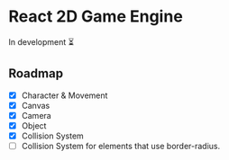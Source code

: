 # React 2D Game Engine
In development ⏳

## Roadmap
- [x] Character & Movement
- [x] Canvas
- [x] Camera
- [x] Object
- [x] Collision System
- [ ] Collision System for elements that use border-radius.